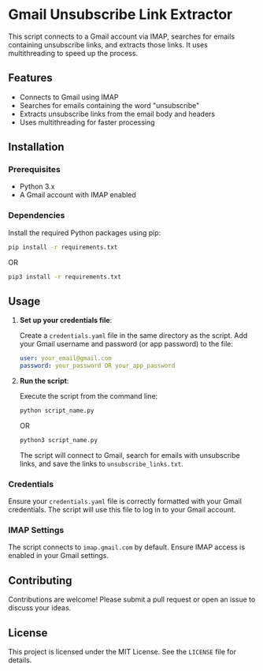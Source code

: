 # Gmail Unsubscribe Link Extractor

This script connects to a Gmail account via IMAP, searches for emails containing unsubscribe links, and extracts those links. It uses multithreading to speed up the process.

## Features

- Connects to Gmail using IMAP
- Searches for emails containing the word "unsubscribe"
- Extracts unsubscribe links from the email body and headers
- Uses multithreading for faster processing

## Installation

### Prerequisites

- Python 3.x
- A Gmail account with IMAP enabled

### Dependencies

Install the required Python packages using pip:

```sh
pip install -r requirements.txt
```

OR

```sh
pip3 install -r requirements.txt
```

## Usage

1. **Set up your credentials file**:

   Create a `credentials.yaml` file in the same directory as the script. Add your Gmail username and password (or app password) to the file:

   ```yaml
   user: your_email@gmail.com
   password: your_password OR your_app_password
   ```

2. **Run the script**:

   Execute the script from the command line:

   ```sh
   python script_name.py
   ```

   OR

   ```sh
   python3 script_name.py
   ```

   The script will connect to Gmail, search for emails with unsubscribe links, and save the links to `unsubscribe_links.txt`.

### Credentials

Ensure your `credentials.yaml` file is correctly formatted with your Gmail credentials. The script will use this file to log in to your Gmail account.

### IMAP Settings

The script connects to `imap.gmail.com` by default. Ensure IMAP access is enabled in your Gmail settings.

## Contributing

Contributions are welcome! Please submit a pull request or open an issue to discuss your ideas.

## License

This project is licensed under the MIT License. See the `LICENSE` file for details.
